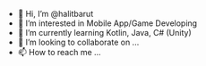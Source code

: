- 👋 Hi, I’m @halitbarut
- 👀 I’m interested in Mobile App/Game Developing
- 🌱 I’m currently learning Kotlin, Java, C# (Unity)
- 💞️ I’m looking to collaborate on ...
- 📫 How to reach me ...

<!---
halitbarut/halitbarut is a ✨ special ✨ repository because its `README.md` (this file) appears on your GitHub profile.
You can click the Preview link to take a look at your changes.
--->
